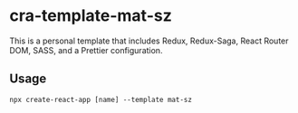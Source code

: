 # cra-template-mat-sz

This is a personal template that includes Redux, Redux-Saga, React Router DOM, SASS, and a Prettier configuration.

## Usage

```
npx create-react-app [name] --template mat-sz
```
